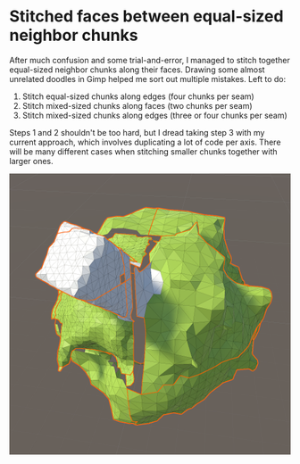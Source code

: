 # Stitched faces between equal-sized neighbor chunks

After much confusion and some trial-and-error, I managed to stitch together equal-sized neighbor chunks along their faces. Drawing some almost unrelated doodles in Gimp helped me sort out multiple mistakes. Left to do:

1. Stitch equal-sized chunks along edges (four chunks per seam)
2. Stitch mixed-sized chunks along faces (two chunks per seam)
3. Stitch mixed-sized chunks along edges (three or four chunks per seam)

Steps 1 and 2 shouldn't be too hard, but I dread taking step 3 with my current approach, which involves duplicating a lot of code per axis. There will be many different cases when stitching smaller chunks together with larger ones.

![Stitched faces between equal-sized neighbor chunks](p2p.png)
